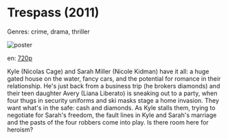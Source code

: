 # Trespass (2011)

Genres: crime, drama, thriller

![poster](http://image.tmdb.org/t/p/w500/kZ7BE0Ob664ZFuFrWNTm9eu62qW.jpg)

en:
  [720p](magnet:?xt=urn:btih:3F8F51D86186537114B9628FCDEB774AA0A03576&tr=udp://glotorrents.pw:6969/announce&tr=udp://tracker.opentrackr.org:1337/announce&tr=udp://torrent.gresille.org:80/announce&tr=udp://tracker.openbittorrent.com:80&tr=udp://tracker.coppersurfer.tk:6969&tr=udp://tracker.leechers-paradise.org:6969&tr=udp://p4p.arenabg.ch:1337&tr=udp://tracker.internetwarriors.net:1337)
  


Kyle (Nicolas Cage) and Sarah Miller (Nicole Kidman) have it all: a huge gated house on the water, fancy cars, and the potential for romance in their relationship. He's just back from a business trip (he brokers diamonds) and their teen daughter Avery (Liana Liberato) is sneaking out to a party, when four thugs in security uniforms and ski masks stage a home invasion. They want what's in the safe: cash and diamonds. As Kyle stalls them, trying to negotiate for Sarah's freedom, the fault lines in Kyle and Sarah's marriage and the pasts of the four robbers come into play. Is there room here for heroism?